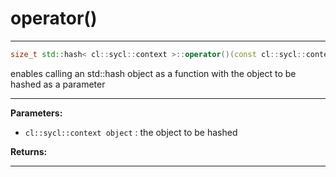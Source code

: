 # operator()

---

```cpp
size_t std::hash< cl::sycl::context >::operator()(const cl::sycl::context &object) const
```


enables calling an std::hash object as a function with the object to be hashed as a parameter 


---
**Parameters:**

 - `cl::sycl::context object`
: the object to be hashed 

**Returns:** 

---
